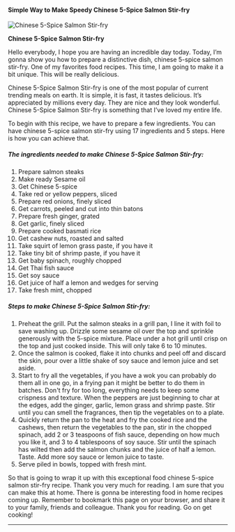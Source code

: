             

#### Simple Way to Make Speedy Chinese 5-Spice Salmon Stir-fry

![Chinese 5-Spice Salmon Stir-fry](https://img-global.cpcdn.com/recipes/742253d45fc52077/751x532cq70/chinese-5-spice-salmon-stir-fry-recipe-main-photo.jpg)

**Chinese 5-Spice Salmon Stir-fry**

Hello everybody, I hope you are having an incredible day today. Today, I’m gonna show you how to prepare a distinctive dish, chinese 5-spice salmon stir-fry. One of my favorites food recipes. This time, I am going to make it a bit unique. This will be really delicious.

Chinese 5-Spice Salmon Stir-fry is one of the most popular of current trending meals on earth. It is simple, it is fast, it tastes delicious. It’s appreciated by millions every day. They are nice and they look wonderful. Chinese 5-Spice Salmon Stir-fry is something that I’ve loved my entire life.

To begin with this recipe, we have to prepare a few ingredients. You can have chinese 5-spice salmon stir-fry using 17 ingredients and 5 steps. Here is how you can achieve that.

##### The ingredients needed to make Chinese 5-Spice Salmon Stir-fry:

1.  Prepare salmon steaks
2.  Make ready Sesame oil
3.  Get Chinese 5-spice
4.  Take red or yellow peppers, sliced
5.  Prepare red onions, finely sliced
6.  Get carrots, peeled and cut into thin batons
7.  Prepare fresh ginger, grated
8.  Get garlic, finely sliced
9.  Prepare cooked basmati rice
10.  Get cashew nuts, roasted and salted
11.  Take squirt of lemon grass paste, if you have it
12.  Take tiny bit of shrimp paste, if you have it
13.  Get baby spinach, roughly chopped
14.  Get Thai fish sauce
15.  Get soy sauce
16.  Get juice of half a lemon and wedges for serving
17.  Take fresh mint, chopped

##### Steps to make Chinese 5-Spice Salmon Stir-fry:

1.  Preheat the grill. Put the salmon steaks in a grill pan, I line it with foil to save washing up. Drizzle some sesame oil over the top and sprinkle generously with the 5-spice mixture. Place under a hot grill until crisp on the top and just cooked inside. This will only take 6 to 10 minutes.
2.  Once the salmon is cooked, flake it into chunks and peel off and discard the skin, pour over a little shake of soy sauce and lemon juice and set aside.
3.  Start to fry all the vegetables, if you have a wok you can probably do them all in one go, in a frying pan it might be better to do them in batches. Don't fry for too long, everything needs to keep some crispness and texture. When the peppers are just beginning to char at the edges, add the ginger, garlic, lemon grass and shrimp paste. Stir until you can smell the fragrances, then tip the vegetables on to a plate.
4.  Quickly return the pan to the heat and fry the cooked rice and the cashews, then return the vegetables to the pan, stir in the chopped spinach, add 2 or 3 teaspoons of fish sauce, depending on how much you like it, and 3 to 4 tablespoons of soy sauce. Stir until the spinach has wilted then add the salmon chunks and the juice of half a lemon. Taste. Add more soy sauce or lemon juice to taste.
5.  Serve piled in bowls, topped with fresh mint.

So that is going to wrap it up with this exceptional food chinese 5-spice salmon stir-fry recipe. Thank you very much for reading. I am sure that you can make this at home. There is gonna be interesting food in home recipes coming up. Remember to bookmark this page on your browser, and share it to your family, friends and colleague. Thank you for reading. Go on get cooking!

* * *